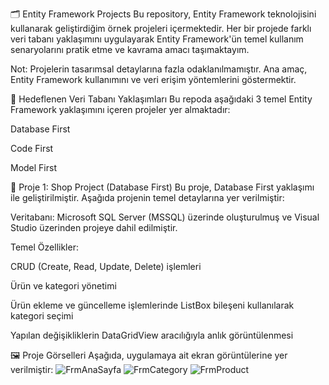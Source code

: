 🗂️ Entity Framework Projects
Bu repository, Entity Framework teknolojisini kullanarak geliştirdiğim örnek projeleri içermektedir. Her bir projede farklı veri tabanı yaklaşımını uygulayarak Entity Framework'ün temel kullanım senaryolarını pratik etme ve kavrama amacı taşımaktayım.

Not: Projelerin tasarımsal detaylarına fazla odaklanılmamıştır. Ana amaç, Entity Framework kullanımını ve veri erişim yöntemlerini göstermektir.

📌 Hedeflenen Veri Tabanı Yaklaşımları
Bu repoda aşağıdaki 3 temel Entity Framework yaklaşımını içeren projeler yer almaktadır:

Database First

Code First

Model First

📁 Proje 1: Shop Project (Database First)
Bu proje, Database First yaklaşımı ile geliştirilmiştir. Aşağıda projenin temel detaylarına yer verilmiştir:

Veritabanı: Microsoft SQL Server (MSSQL) üzerinde oluşturulmuş ve Visual Studio üzerinden projeye dahil edilmiştir.

Temel Özellikler:

CRUD (Create, Read, Update, Delete) işlemleri

Ürün ve kategori yönetimi

Ürün ekleme ve güncelleme işlemlerinde ListBox bileşeni kullanılarak kategori seçimi

Yapılan değişikliklerin DataGridView aracılığıyla anlık görüntülenmesi

🖼️ Proje Görselleri
Aşağıda, uygulamaya ait ekran görüntülerine yer verilmiştir:
![FrmAnaSayfa](https://github.com/user-attachments/assets/c2530147-2d6c-4faf-965b-c2ab12dc37be)
![FrmCategory](https://github.com/user-attachments/assets/6531d0ab-c1d6-4616-a35d-2de2acb9a430)
![FrmProduct](https://github.com/user-attachments/assets/f5e48c19-1b64-4c90-928a-0de7601fdbad)
